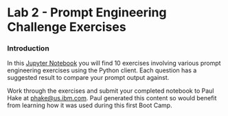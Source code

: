 # Lab 2 - Prompt Engineering Challenge Exercises

### Introduction

In this [Jupyter Notebook](./prompt_engineering_challenge.ipynb) you will find 10 exercises involving various prompt engineering exercises using the Python client. Each question has a suggested result to compare your prompt output against.

Work through the exercises and submit your completed notebook to Paul Hake at phake@us.ibm.com. Paul generated this content so would benefit from learning how it was used during this first Boot Camp.

